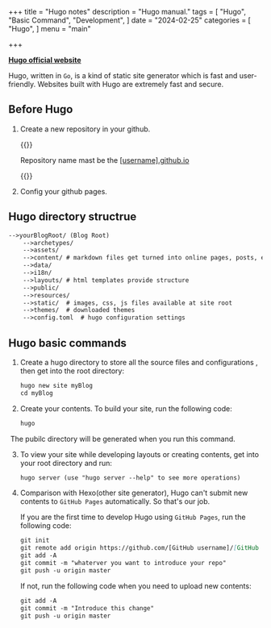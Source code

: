 +++
title = "Hugo notes"
description = "Hugo manual."
tags = [
    "Hugo",
    "Basic Command",
    "Development",
]
date = "2024-02-25"
categories = [
    "Hugo",
]
menu = "main"

+++


**[Hugo official website](https://gohugo.io/)**

Hugo, written in `Go`,  is a kind of static site generator which is fast and user-friendly. Websites built with Hugo are extremely fast and secure.



## Before Hugo

1. Create a new repository in your github. 

   {{<hint info>}}

   Repository name mast be the <u>\[username\].github.io</u>

   {{</hint>}}

2. Config your github pages.



## Hugo directory structrue

```markdown
-->yourBlogRoot/ (Blog Root)
    -->archetypes/
    -->assets/
    -->content/	# markdown files get turned into online pages, posts, etc
    -->data/
    -->i18n/
    -->layouts/	# html templates provide structure
    -->public/
    -->resources/
    -->static/	# images, css, js files available at site root
    -->themes/	# downloaded themes
    -->config.toml	# hugo configuration settings
```



## Hugo basic commands

1. Create a hugo directory to store all the source files and configurations , then get into the root directory:

   ```markdown
   hugo new site myBlog
   cd myBlog
   ```

2. Create your contents. To build your site, run the following code:

   ```markdown
   hugo
   ```

​		The pubilc directory will be generated when  you run this command.

3. To view your site while developing layouts or creating contents, get into your root directory and run:

   ```markdown
   hugo server (use "hugo server --help" to see more operations)
   ```

4. Comparison with Hexo(other site generator), Hugo can't submit new contents to  `GitHub Pages` automatically. So that's our job.

   If you are the first time to develop Hugo using  `GitHub Pages`, run the following code:

   ```markdown 
   git init
   git remote add origin https://github.com/[GitHub username]/[GitHub username].github.io.git
   git add -A
   git commit -m "whaterver you want to introduce your repo"
   git push -u origin master
   ```

   If not, run the following code when you need to upload new contents:

   ```markdown
   git add -A
   git commit -m "Introduce this change"
   git push -u origin master
   ```

